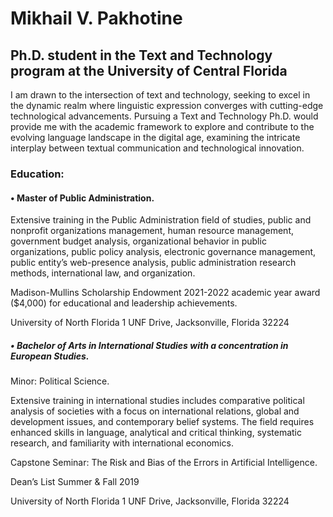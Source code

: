 # Mikhail V. Pakhotine 

## Ph.D. student in the Text and Technology program at the University of Central Florida

I am drawn to the intersection of text and technology, seeking to excel in the dynamic realm where linguistic expression converges with cutting-edge technological advancements. Pursuing a Text and Technology Ph.D. would provide me with the academic framework to explore and contribute to the evolving language landscape in the digital age, examining the intricate interplay between textual communication and technological innovation.

### Education:

####  •	Master of Public Administration.

 Extensive training in the Public Administration field of studies, public and nonprofit organizations management, human resource management, government budget analysis, organizational behavior in public organizations, public policy analysis, electronic governance management, public entity’s web-presence analysis, public administration research methods, international law, and organization. 
 
  Madison-Mullins Scholarship Endowment 2021-2022 academic year award ($4,000) for educational and leadership achievements.

University of North Florida
1 UNF Drive, Jacksonville, Florida 32224

  
#####  • Bachelor of Arts in International Studies with a concentration in European Studies.

Minor: Political Science.

Extensive training in international studies includes comparative political analysis of societies with a focus on international relations, global and development issues, and contemporary belief systems. The field requires enhanced skills in language, analytical and critical thinking, systematic research, and familiarity with international economics.

Capstone Seminar: The Risk and Bias of the Errors in Artificial Intelligence.

Dean’s List Summer & Fall 2019

University of North Florida
1 UNF Drive, Jacksonville, Florida 32224

